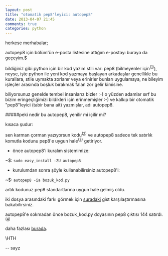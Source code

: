 ```yaml
---
layout: post
title: "otomatik pep8'leyici: autopep8"
date: 2013-04-07 21:45
comments: true
categories: python
---
```


herkese merhabalar;

autopep8 için bölüm'ün e-posta listesine attığım e-postayı buraya da geçeyim.$ 

bildiğiniz gibi python için bir kod yazım stili var: pep8 (bilmeyenler için<sup>([1])</sup>), neyse, işte python ile yeni kod yazmaya başlayan arkadaşlar genellikle bu kurallara, stile uymakta zorlanır veya erinirler bunları uygulamaya, ne bileyim işleçler arasında boşluk bırakmak falan zor gelir kimisine. 

biliyorsunuz genelde tembel insanlarız bizler :-) o yüzden adamlar sırf bu bizim eringeçliğimizi bildikleri için erinmemişler :-) ve kalkıp bir otomatik "pep8"leyici (tabir bana ait) yazmışlar, adı autopep8.

#####peki nedir bu autopep8, yenilir mi içilir mi? 

kısaca şudur: 

sen karman çorman yazıyorsun kodu<sup>([2])</sup> ve autopep8 sadece tek satırlık komutla kodunu pep8'e uygun hale<sup>([3])</sup> getiriyor.

* önce autopep8'i kuralım sistemimize:

 ~$: `sudo easy_install -ZU autopep8` 

 * kurulumdan sonra şöyle kullanabilirsiniz autopep8'i:

  ~$: `autopep8 -ia bozuk_kod.py`

  artık kodunuz pep8 standartlarına uygun hale gelmiş oldu.

  iki dosya arasındaki farkı görmek için [şuradaki](https://gist.github.com/sayz/5331516/revisions) gist karşılaştırmasına bakabilirsiniz.

  autopep8'e sokmadan önce bozuk_kod.py doyasının pep8 çıktısı 144 satırdı.<sup>([4])</sup>

  daha fazlası [burada](https://github.com/hhatto/autopep8).

  [1]: http://www.python.org/dev/peps/pep-0008/
  [2]: http://goo.gl/BYUeu
  [3]: http://goo.gl/C5LqP
  [4]: http://goo.gl/1Gcmh

  \HTH

  --
  sayz
